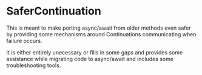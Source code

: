 # SaferContinuation

This is meant to make porting async/await from older methods even safer by providing some mechanisms around Continuations communicating when failure occurs.

It is either entirely unecessary or fills in some gaps and provides some assistance while migrating code to async/await and includes some troubleshooting tools. 
